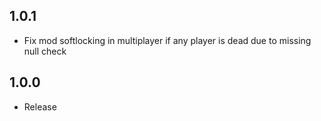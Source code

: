 ## 1.0.1

- Fix mod softlocking in multiplayer if any player is dead due to missing null check

## 1.0.0

- Release